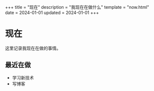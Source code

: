 +++
title = "现在"
description = "我现在在做什么"
template = "now.html"
date = 2024-01-01
updated = 2024-01-01
+++

# 现在

这里记录我现在在做的事情。

## 最近在做

- 学习新技术
- 写博客

